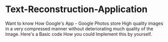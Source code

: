 # Text-Reconstruction-Application
Want to know How Google's App - Google Photos store High quality images in a very compressed manner without deteriorating much quality of the Image. Here's a Basic code How you could Implement this by yourself.
